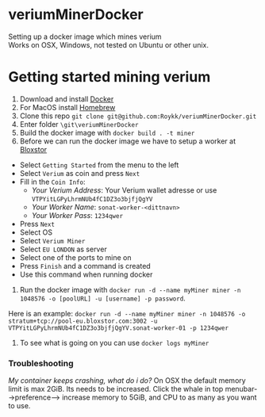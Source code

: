 # veriumMinerDocker
Setting up a docker image which mines verium   
Works on OSX, Windows, not tested on Ubuntu or other unix.

# Getting started mining verium

1. Download and install [Docker](https://docs.docker.com/engine/installation/#supported-platforms)
1. For MacOS install [Homebrew](https://brew.sh/)
1. Clone this repo `git clone git@github.com:Roykk/veriumMinerDocker.git`
1. Enter folder `\git\veriumMinerDocker`
1. Build the docker image with `docker build . -t miner`
1. Before we can run the docker image we have to setup a worker at [Bloxstor](https://pools.bloxstor.com/#/getting-started)
 - Select `Getting Started` from the menu to the left
 - Select `Verium` as coin and press `Next`
 - Fill in the `Coin Info`:
    - *Your Verium Address*: Your Verium wallet adresse or use `VTPYitLGPyLhrmNUb4fC1DZ3o3bjfjQgYV`
     - *Your Worker Name*: `sonat-worker-<dittnavn>`
     - *Your Worker Pass*: `1234qwer`
 - Press `Next`
 - Select OS
 - Select `Verium Miner`
 - Select `EU LONDON` as server
 - Select one of the ports to mine on
 - Press `Finish` and a command is created
 - Use this command when running docker
1. Run the docker image with `docker run -d --name myMiner miner -n 1048576 -o [poolURL] -u [username] -p password`.

  Here is an example:
  ```docker run -d --name myMiner miner -n 1048576 -o stratum+tcp://pool-eu.bloxstor.com:3002 -u VTPYitLGPyLhrmNUb4fC1DZ3o3bjfjQgYV.sonat-worker-01 -p 1234qwer```
1. To see what is going on you can use `docker logs myMiner`

### Troubleshooting
*My container keeps crashing, what do i do?*
On OSX the default memory limit is max 2GiB. Its needs to be increased.
Click the whale in top menubar-->preference--> increase memory to 5GiB, and CPU to as many as you want to use.

